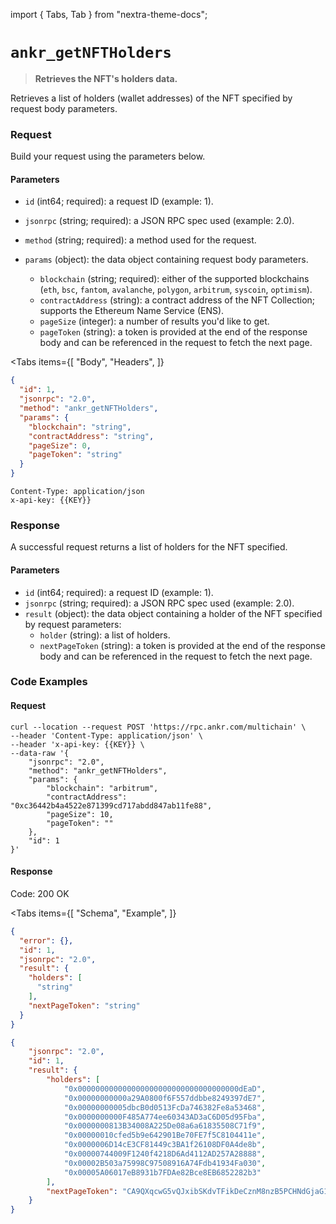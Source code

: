 import { Tabs, Tab } from "nextra-theme-docs";

# `ankr_getNFTHolders`

> **Retrieves the NFT's holders data.**

Retrieves a list of holders (wallet addresses) of the NFT specified by request body parameters.

### Request

Build your request using the parameters below.

#### Parameters

* `id` (int64; required): a request ID (example: 1).
* `jsonrpc` (string; required): a JSON RPC spec used (example: 2.0). 
* `method` (string; required): a method used for the request.
* `params` (object): the data object containing request body parameters.

  * `blockchain` (string; required): either of the supported blockchains (`eth`, `bsc`, `fantom`, `avalanche`, `polygon`, `arbitrum`, `syscoin`, `optimism`).
  * `contractAddress` (string): a contract address of the NFT Collection; supports the Ethereum Name Service (ENS).
  * `pageSize` (integer): a number of results you'd like to get.
  * `pageToken` (string): a token is provided at the end of the response body and can be referenced in the request to fetch the next page.

<Tabs
  items={[
    "Body",
    "Headers",
  ]}
>
  <Tab>

```json
{
  "id": 1,
  "jsonrpc": "2.0",
  "method": "ankr_getNFTHolders",
  "params": {
    "blockchain": "string",
    "contractAddress": "string",
    "pageSize": 0,
    "pageToken": "string"
  }
}
```
  </Tab>
  <Tab>

```shell
Content-Type: application/json
x-api-key: {{KEY}}
```
  </Tab>
</Tabs>

### Response

A successful request returns a list of holders for the NFT specified.

#### Parameters

* `id` (int64; required): a request ID (example: 1).
* `jsonrpc` (string; required): a JSON RPC spec used (example: 2.0).
* `result` (object): the data object containing a holder of the NFT specified by request parameters:
  * `holder` (string): a list of holders.
  * `nextPageToken` (string): a token is provided at the end of the response body and can be referenced in the request to fetch the next page.

### Code Examples

#### Request

```shell
curl --location --request POST 'https://rpc.ankr.com/multichain' \
--header 'Content-Type: application/json' \
--header 'x-api-key: {{KEY}} \
--data-raw '{
    "jsonrpc": "2.0",
    "method": "ankr_getNFTHolders",
    "params": {
        "blockchain": "arbitrum",
        "contractAddress": "0xc36442b4a4522e871399cd717abdd847ab11fe88",
        "pageSize": 10,
        "pageToken": ""
    },
    "id": 1
}'
```

#### Response

Code: 200 OK

<Tabs
  items={[
    "Schema",
    "Example",
  ]}
>
  <Tab>

```json
{
  "error": {},
  "id": 1,
  "jsonrpc": "2.0",
  "result": {
    "holders": [
      "string"
    ],
    "nextPageToken": "string"
  }
}
```
  </Tab>
  <Tab>

```json
{
    "jsonrpc": "2.0",
    "id": 1,
    "result": {
        "holders": [
            "0x000000000000000000000000000000000000dEaD",
            "0x00000000000a29A0800f6F557ddbbe8249397dE7",
            "0x00000000005dbcB0d0513FcDa746382Fe8a53468",
            "0x0000000000F485A774ee60343AD3aC6D05d95Fba",
            "0x0000000813B34008A225De08a6a61835508C71f9",
            "0x00000010cfed5b9e642901Be70FE7f5C8104411e",
            "0x0000006D14cE3CF81449c3BA1f26108DF0A4de8b",
            "0x00000744009F1240f4218D6Ad4112AD257A28888",
            "0x00002B503a75998C97508916A74Fdb41934Fa030",
            "0x00005A06017eB8931b7FDAe82Bce8EB6852282b3"
        ],
        "nextPageToken": "CA9QXqcwG5vQJxibSKdvTFikDeCznM8nzB5PCHNdGjaG1cajS9XdDh2nGALCfcyNqTspvpqPPEtVV4s"
    }
}
```
  </Tab>
</Tabs>
